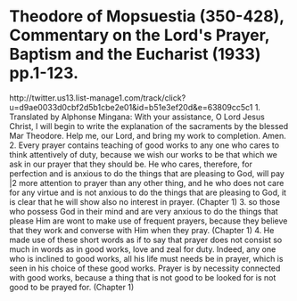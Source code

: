 <h1>Theodore of Mopsuestia (350-428),
Commentary on the Lord's Prayer, Baptism and the Eucharist (1933) pp.1-123. </h1>
http://twitter.us13.list-manage1.com/track/click?
u=d9ae0033d0cbf2d5b1cbe2e01&id=b51e3ef20d&e=63809cc5c1
1. Translated by Alphonse Mingana: With your assistance, O Lord Jesus Christ, I will
begin to write the explanation of the sacraments by the blessed Mar Theodore. Help
me, our Lord, and bring my work to completion. Amen.
2. Every prayer contains teaching of good works to any one who cares to think attentively
of duty, because we wish our works to be that which we ask in our prayer that they
should be. He who cares, therefore, for perfection and is anxious to do the things that
are pleasing to God, will pay |2 more attention to prayer than any other thing, and he
who does not care for any virtue and is not anxious to do the things that are pleasing to
God, it is clear that he will show also no interest in prayer. (Chapter 1)
3. so those who possess God in their mind and are very anxious to do the things that
please Him are wont to make use of frequent prayers, because they believe that they
work and converse with Him when they pray. (Chapter 1)
4. He made use of these short words as if to say that prayer does not consist so much in
words as in good works, love and zeal for duty. Indeed, any one who is inclined to good
works, all his life must needs be in prayer, which is seen in his choice of these good
works. Prayer is by necessity connected with good works, because a thing that is not
good to be looked for is not good to be prayed for. (Chapter 1)